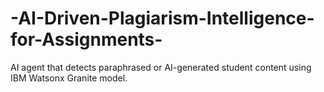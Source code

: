 # -AI-Driven-Plagiarism-Intelligence-for-Assignments-
AI agent that detects paraphrased or AI-generated student content using IBM Watsonx Granite model.
